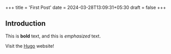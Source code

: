 +++
title = 'First Post'
date = 2024-03-28T13:09:31+05:30
draft = false
+++


## Introduction

This is **bold** text, and this is *emphasized* text.

Visit the [Hugo](https://gohugo.io) website!
